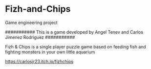 # Fizh-and-Chips
Game engineering project


###########
This is a game developed by Angel Tenev and Carlos Jimenez Rodriguez
###########


Fizh & Chips is a single player puzzle game based on feeding fish and fighting monsters in your own little aquarium

https://carlosjr23.itch.io/fizhchips
